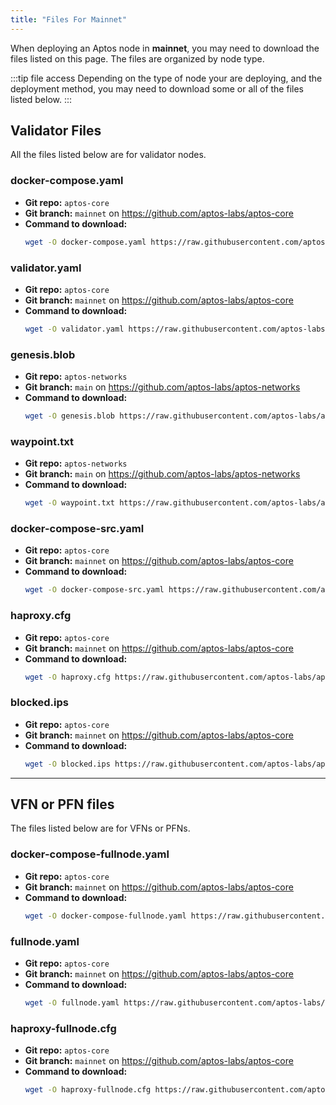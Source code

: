 ```yaml
---
title: "Files For Mainnet"
---
```


When deploying an Aptos node in **mainnet**, you may need to download the files listed on this page. The files are
organized by node type.

:::tip file access
Depending on the type of node your are deploying, and the deployment method, you may need to download some
or all of the files listed below.
:::

## Validator Files

All the files listed below are for validator nodes.

### docker-compose.yaml

- **Git repo:** `aptos-core`
- **Git branch:** `mainnet` on https://github.com/aptos-labs/aptos-core
- **Command to download:**
  ```bash
  wget -O docker-compose.yaml https://raw.githubusercontent.com/aptos-labs/aptos-core/mainnet/docker/compose/aptos-node/docker-compose.yaml
  ```

### validator.yaml

- **Git repo:** `aptos-core`
- **Git branch:** `mainnet` on https://github.com/aptos-labs/aptos-core
- **Command to download:**
  ```bash
  wget -O validator.yaml https://raw.githubusercontent.com/aptos-labs/aptos-core/mainnet/docker/compose/aptos-node/validator.yaml
  ```

### genesis.blob

- **Git repo:** `aptos-networks`
- **Git branch:** `main` on https://github.com/aptos-labs/aptos-networks
- **Command to download:**
  ```bash
  wget -O genesis.blob https://raw.githubusercontent.com/aptos-labs/aptos-networks/main/mainnet/genesis.blob
  ```

### waypoint.txt

- **Git repo:** `aptos-networks`
- **Git branch:** `main` on https://github.com/aptos-labs/aptos-networks
- **Command to download:**
  ```bash
  wget -O waypoint.txt https://raw.githubusercontent.com/aptos-labs/aptos-networks/main/mainnet/waypoint.txt
  ```

### docker-compose-src.yaml

- **Git repo:** `aptos-core`
- **Git branch:** `mainnet` on https://github.com/aptos-labs/aptos-core
- **Command to download:**
  ```bash
  wget -O docker-compose-src.yaml https://raw.githubusercontent.com/aptos-labs/aptos-core/mainnet/docker/compose/aptos-node/docker-compose-src.yaml
  ```

### haproxy.cfg

- **Git repo:** `aptos-core`
- **Git branch:** `mainnet` on https://github.com/aptos-labs/aptos-core
- **Command to download:**
  ```bash
  wget -O haproxy.cfg https://raw.githubusercontent.com/aptos-labs/aptos-core/mainnet/docker/compose/aptos-node/haproxy.cfg
  ```

### blocked.ips

- **Git repo:** `aptos-core`
- **Git branch:** `mainnet` on https://github.com/aptos-labs/aptos-core
- **Command to download:**
  ```bash
  wget -O blocked.ips https://raw.githubusercontent.com/aptos-labs/aptos-core/mainnet/docker/compose/aptos-node/blocked.ips
  ```

---

## VFN or PFN files

The files listed below are for VFNs or PFNs.

### docker-compose-fullnode.yaml

- **Git repo:** `aptos-core`
- **Git branch:** `mainnet` on https://github.com/aptos-labs/aptos-core
- **Command to download:**
  ```bash
  wget -O docker-compose-fullnode.yaml https://raw.githubusercontent.com/aptos-labs/aptos-core/mainnet/docker/compose/aptos-node/docker-compose-fullnode.yaml
  ```

### fullnode.yaml

- **Git repo:** `aptos-core`
- **Git branch:** `mainnet` on https://github.com/aptos-labs/aptos-core
- **Command to download:**
  ```bash
  wget -O fullnode.yaml https://raw.githubusercontent.com/aptos-labs/aptos-core/mainnet/docker/compose/aptos-node/fullnode.yaml
  ```

### haproxy-fullnode.cfg

- **Git repo:** `aptos-core`
- **Git branch:** `mainnet` on https://github.com/aptos-labs/aptos-core
- **Command to download:**
  ```bash
  wget -O haproxy-fullnode.cfg https://raw.githubusercontent.com/aptos-labs/aptos-core/mainnet/docker/compose/aptos-node/haproxy-fullnode.cfg
  ```
